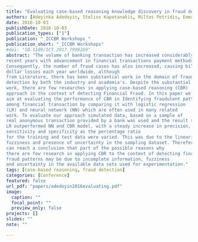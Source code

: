```yaml
---
title: "Evaluating case-based reasoning knowledge discovery in fraud detection"
authors: [Adeyinka Adedoyin, Stelios Kapetanakis, Miltos Petridis, Emmanouil Panaousis]
date: 2016-10-03
publishDate: 2016-10-03
publication_types: ["1"]
publication: "_ICCBR Workshops_"
publication_short: "_ICCBR Workshops"
#doi: "10.1109/ICT.2017.7998269"
abstract: "The volume of banking transaction has increased considerably in the
recent years with advancement in financial transactions payment methods.
Consequently, the number of fraud cases has also increased, causing billion of
dollar losses each year worldwide, although
from Literature, there has been substantial work in the domain of fraud
detection by both the industry and academia's. Despite the substantial
work, there are few researches in applying case-based reasoning (CBR)
approach in the context of detecting Financial Fraud. In this paper we
aim at evaluating the performance of CBR in Identifying fraudulent patterns
among financial transaction by comparing it with logistic regression
(LR) and neural network (NN) which are often used in many related
work. To evaluate our approach simulated data, based on a sample of
real anonymous transaction provided by a bank was used and the result shows that
LR outperformed NN and CBR model, with a steady increase in precision,
sensitivity and specificity as the percentage ratio
for the training and test data were varied. This was due to the linearity,
fuzziness and presence of uncertainty in the sampling dataset. Therefore, we
can reach a conclusion that part of the possible reasons why
there are few research in applying CBR to the context of detecting financial
fraud patterns may be due to incomplete information, fuzziness
and uncertainty in the available data sets used for experimentation."
tags: [case-based reasoning, fraud detection]
categories: [Conference]
featured: false
url_pdf: "papers/adedoyin2016evaluating.pdf"
image:
  caption: ""
  focal_point: ""
  preview_only: false
projects: []
slides: ""
note: ""

---
```

